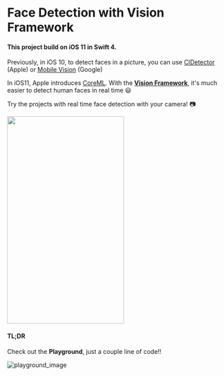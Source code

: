 # Face Detection with Vision Framework
#### This project build on iOS 11 in Swift 4.

Previously, in iOS 10, to detect faces in a picture, you can use [CIDetector](https://developer.apple.com/reference/coreimage/cidetector) (Apple)
or [Mobile Vision](https://developers.google.com/vision/face-detection-concepts) (Google)

In iOS11, Apple introduces [CoreML](https://developer.apple.com/documentation/coreml). With the **[Vision Framework](https://developer.apple.com/documentation/vision)**, it's much easier to detect human faces in real time 😃

Try the projects with real time face detection with your camera! 📷

<img src="https://github.com/Weijay/AppleFaceDetection/blob/master/resources/Camera.PNG" width="270" height="480" />

#### TL;DR ####
Check out the **Playground**, just a couple line of code!!

![playground_image](https://github.com/Weijay/AppleFaceDetection/blob/master/resources/Vision.png)

